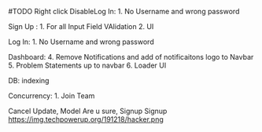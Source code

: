#TODO
Right click DisableLog In:
    1. No Username and wrong password

Sign Up :
    1. For all Input Field VAlidation
    2. UI

Log In:
    1. No Username and wrong password
    
Dashboard:
    4. Remove Notifications and add of notificaitons logo to Navbar
    5. Problem Statements up to navbar
    6. Loader UI

DB:
    indexing

Concurrency:
    1. Join Team

Cancel Update, Model Are u sure, Signup Signup https://img.techpowerup.org/191218/hacker.png